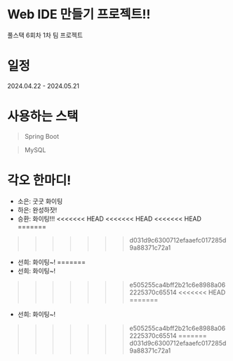 # Web IDE 만들기 프로젝트!!
풀스택 6회차 1차 팀 프로젝트

# 일정
2024.04.22 - 2024.05.21

# 사용하는 스택
> Spring Boot

> MySQL

# 각오 한마디!
* 소은: 굿굿 화이팅
* 하은: 완성하잣!
* 승환: 화이팅!!!
<<<<<<< HEAD
<<<<<<< HEAD
<<<<<<< HEAD
=======
>>>>>>> d031d9c6300712efaaefc017285d9a88371c72a1
* 선희: 화이팅~!
=======
* 선희: 화이팅~!
>>>>>>> e505255ca4bff2b21c6e8988a062225370c65514
<<<<<<< HEAD
=======
* 선희: 화이팅~!
>>>>>>> e505255ca4bff2b21c6e8988a062225370c65514
=======
>>>>>>> d031d9c6300712efaaefc017285d9a88371c72a1
